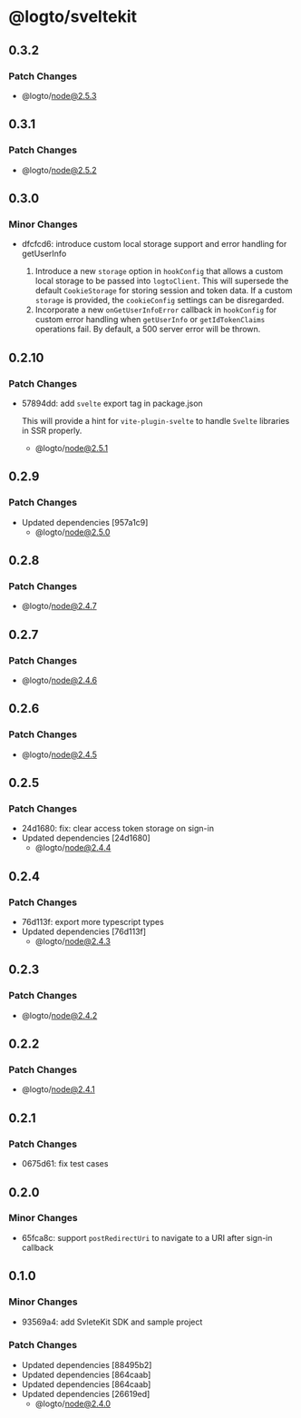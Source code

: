 # @logto/sveltekit

## 0.3.2

### Patch Changes

- @logto/node@2.5.3

## 0.3.1

### Patch Changes

- @logto/node@2.5.2

## 0.3.0

### Minor Changes

- dfcfcd6: introduce custom local storage support and error handling for getUserInfo

  1. Introduce a new `storage` option in `hookConfig` that allows a custom local storage to be passed into `logtoClient`. This will supersede the default `CookieStorage` for storing session and token data. If a custom `storage` is provided, the `cookieConfig` settings can be disregarded.
  2. Incorporate a new `onGetUserInfoError` callback in `hookConfig` for custom error handling when `getUserInfo` or `getIdTokenClaims` operations fail. By default, a 500 server error will be thrown.

## 0.2.10

### Patch Changes

- 57894dd: add `svelte` export tag in package.json

  This will provide a hint for `vite-plugin-svelte` to handle `Svelte` libraries in SSR properly.

  - @logto/node@2.5.1

## 0.2.9

### Patch Changes

- Updated dependencies [957a1c9]
  - @logto/node@2.5.0

## 0.2.8

### Patch Changes

- @logto/node@2.4.7

## 0.2.7

### Patch Changes

- @logto/node@2.4.6

## 0.2.6

### Patch Changes

- @logto/node@2.4.5

## 0.2.5

### Patch Changes

- 24d1680: fix: clear access token storage on sign-in
- Updated dependencies [24d1680]
  - @logto/node@2.4.4

## 0.2.4

### Patch Changes

- 76d113f: export more typescript types
- Updated dependencies [76d113f]
  - @logto/node@2.4.3

## 0.2.3

### Patch Changes

- @logto/node@2.4.2

## 0.2.2

### Patch Changes

- @logto/node@2.4.1

## 0.2.1

### Patch Changes

- 0675d61: fix test cases

## 0.2.0

### Minor Changes

- 65fca8c: support `postRedirectUri` to navigate to a URI after sign-in callback

## 0.1.0

### Minor Changes

- 93569a4: add SvleteKit SDK and sample project

### Patch Changes

- Updated dependencies [88495b2]
- Updated dependencies [864caab]
- Updated dependencies [864caab]
- Updated dependencies [26619ed]
  - @logto/node@2.4.0

